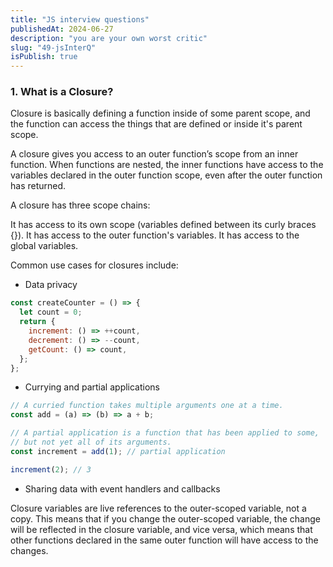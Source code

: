 ```yaml
---
title: "JS interview questions"
publishedAt: 2024-06-27
description: "you are your own worst critic"
slug: "49-jsInterQ"
isPublish: true
---
```


### 1. What is a Closure?

Closure is basically defining a function inside of some parent scope, and the function can access the things that are defined or inside it's parent scope.

A closure gives you access to an outer function’s scope from an inner function. When functions are nested, the inner functions have access to the variables declared in the outer function scope, even after the outer function has returned.

A closure has three scope chains:

It has access to its own scope (variables defined between its curly braces {}).
It has access to the outer function's variables.
It has access to the global variables.

Common use cases for closures include:

- Data privacy

```js
const createCounter = () => {
  let count = 0;
  return {
    increment: () => ++count,
    decrement: () => --count,
    getCount: () => count,
  };
};
```

- Currying and partial applications

```js
// A curried function takes multiple arguments one at a time.
const add = (a) => (b) => a + b;

// A partial application is a function that has been applied to some,
// but not yet all of its arguments.
const increment = add(1); // partial application

increment(2); // 3
```

- Sharing data with event handlers and callbacks

Closure variables are live references to the outer-scoped variable, not a copy. This means that if you change the outer-scoped variable, the change will be reflected in the closure variable, and vice versa, which means that other functions declared in the same outer function will have access to the changes.
